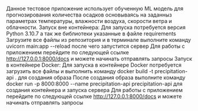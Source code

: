 Данное тестовое приложение использует обученную ML модель для прогнозирования количества осадков основываясь на заданныз параметрах температуры, влажности воздуха, скорости ветра и облачности.
  Запуск вне контейнера:
Для запуска потребуется версия Python 3.10.7 а так же библиотеки указанные в файле requirements
Загрузите все файлы из репозитория и в терминале выполните команду  uvicorn main:app --reload после чего запустится сервер
Для работы с приложением перейдите по следующей ссылке http://127.0.0.1:8000/docs и можете начинать отправлять запросы
  Запуск в контейнере Docker:
Для запуска в контейнере Docker потребуется загрузить все файлы и выполнить команду docker build -t precipitation-api . для создания образа
После создания образа выполните команду docker run -p 8000:8000 --name  precipitation-api precipitation-api для создания контейнера и запуска сервера
Для работы с приложением перейдите по следующей ссылке http://127.0.0.1:8000/docs и можете начинать отправлять запросы
